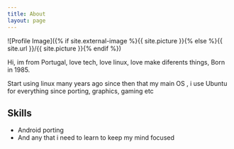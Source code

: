```yaml
---
title: About
layout: page
---
```

![Profile Image]({% if site.external-image %}{{ site.picture }}{% else %}{{ site.url }}/{{ site.picture }}{% endif %})

<p>Hi, im from Portugal, love tech, love linux, love make diferents things, Born in 1985.</p>

<p>Start using linux many years ago since then that my main OS , i use Ubuntu for everything since porting, graphics, gaming etc</p>

<h2>Skills</h2>

<ul class="skill-list">
	<li>Android porting</li>
	<li>And any that i need to learn to keep my mind focused</li>

</ul>

